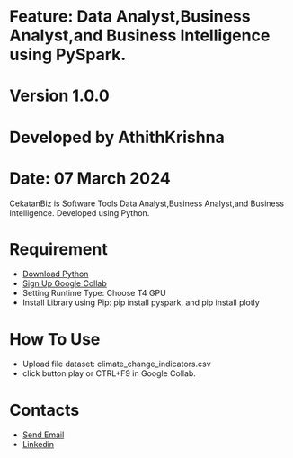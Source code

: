 
# Feature: Data Analyst,Business Analyst,and Business Intelligence using PySpark.
# Version 1.0.0
# Developed by AthithKrishna
# Date: 07 March 2024
CekatanBiz is Software Tools Data Analyst,Business Analyst,and Business Intelligence. Developed using Python.



# Requirement
- [Download Python](https://www.python.org)
- [Sign Up Google Collab](https://colab.research.google.com/)
- Setting Runtime Type: Choose T4 GPU
- Install Library using Pip: pip install pyspark, and pip install plotly

# How To Use
- Upload file dataset: climate_change_indicators.csv
- click button play or CTRL+F9 in Google Collab.

# Contacts
- [Send Email](https://athithlakshan@gmail.com)
- [Linkedin](https://www.linkedin.com/in/athithkrishna-k-a68174207/)

